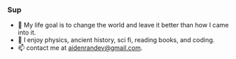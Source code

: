 ### Sup
- 🔭 My life goal is to change the world and leave it better than how I came into it.
- 🌱 I enjoy physics, ancient history, sci fi, reading books, and coding.
- 📫 contact me at aidenrandev@gmail.com.

<!--
**AidenRand/AidenRand** is a ✨ _special_ ✨ repository because its `README.md` (this file) appears on your GitHub profile.

Here are some ideas to get you started:

- 🔭 I’m currently working on ...
- 🌱 I’m currently learning ...
- 👯 I’m looking to collaborate on ...
- 🤔 I’m looking for help with ...
- 💬 Ask me about ...
- 📫 How to reach me: ...
- 😄 Pronouns: ...
- ⚡ Fun fact: ...
-->
